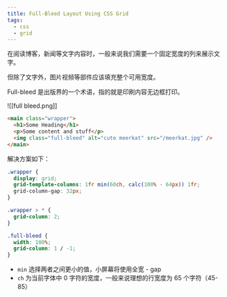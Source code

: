 ```yaml
---
title: Full-Bleed Layout Using CSS Grid
tags:
  - css
  - grid
---
```


在阅读博客，新闻等文字内容时，一般来说我们需要一个固定宽度的列来展示文字。

但除了文字外，图片视频等部件应该填充整个可用宽度。

Full-bleed 是出版界的一个术语，指的就是印刷内容无边框打印。 


![[full bleed.png]]


```html
<main class="wrapper">
  <h1>Some Heading</h1>
  <p>Some content and stuff</p>
  <img class="full-bleed" alt="cute meerkat" src="/meerkat.jpg" />
</main>
```

解决方案如下：

```css
.wrapper {
  display: grid;
  grid-template-columns: 1fr min(60ch, calc(100% - 64px)) 1fr;
  grid-column-gap: 32px;
}

.wrapper > * {
  grid-column: 2;
}

.full-bleed {
  width: 100%;
  grid-column: 1 / -1;
}
```

- `min` 选择两者之间更小的值，小屏幕将使用全宽 - gap
- `ch` 为当前字体中 0 字符的宽度，一般来说理想的行宽度为 65 个字符（45-85）
